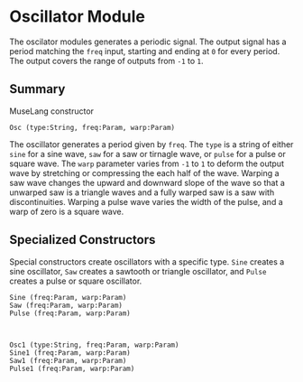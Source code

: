 Oscillator Module
=================

The oscilator modules generates a periodic signal. The output signal has a
period matching the `freq` input, starting and ending at `0` for every period.
The output covers the range of outputs from `-1` to `1`.

## Summary

MuseLang constructor

    Osc (type:String, freq:Param, warp:Param)

The oscillator generates a period given by `freq`. The `type` is a string of
either `sine` for a sine wave, `saw` for a saw or tirnagle wave, or `pulse`
for a pulse or square wave. The `warp` parameter varies from `-1` to `1` to
deform the output wave by stretching or compressing the each half of the wave.
Warping a saw wave changes the upward and downward slope of the wave so that a
unwarped saw is a triangle waves and a fully warped saw is a saw with
discontinuities. Warping a pulse wave varies the width of the pulse, and a
warp of zero is a square wave.

## Specialized Constructors

Special constructors create oscillators with a specific type. `Sine` creates a
sine oscillator, `Saw` creates a sawtooth or triangle oscillator, and `Pulse`
creates a pulse or square oscillator.

    Sine (freq:Param, warp:Param)
    Saw (freq:Param, warp:Param)
    Pulse (freq:Param, warp:Param)



    Osc1 (type:String, freq:Param, warp:Param)
    Sine1 (freq:Param, warp:Param)
    Saw1 (freq:Param, warp:Param)
    Pulse1 (freq:Param, warp:Param)
